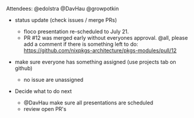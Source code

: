 Attendees: @edolstra @DavHau @growpotkin

- status update (check issues / merge PRs)
  - floco presentation re-scheduled to July 21.
  - PR #12 was merged early without everyones approval. @all, please add a comment if there is something left to do: https://github.com/nixpkgs-architecture/pkgs-modules/pull/12
  
- make sure everyone has something assigned (use projects tab on github)
  - no issue are unassigned
  
- Decide what to do next
  - @DavHau make sure all presentations are scheduled
  - review open PR's

